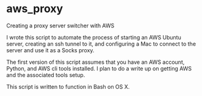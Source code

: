 # aws_proxy
Creating a proxy server switcher with AWS

I wrote this script to automate the process of starting an AWS Ubuntu server, creating an ssh tunnel to it, and configuring a Mac to connect to the server and use it as a Socks proxy.

The first version of this script assumes that you have an AWS account, Python, and AWS cli tools installed. I plan to do a write up on getting AWS and the associated tools setup. 

This script is written to function in Bash on OS X.

